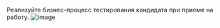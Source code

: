 Реализуйте бизнес-процесс тестирования кандидата при приеме на работу.
![image](https://user-images.githubusercontent.com/104137750/232968079-eb8ea830-9902-4224-bd03-b5b49d808229.png)

